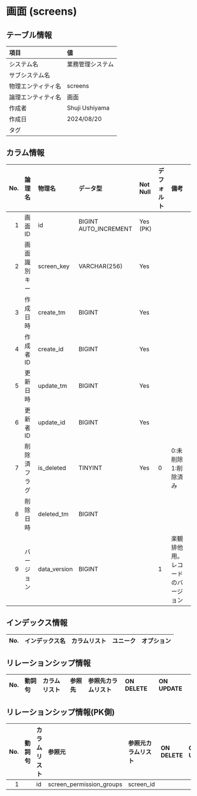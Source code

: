 # 画面 (screens)

## テーブル情報

| 項目                           | 値                                                                                                   |
|:-------------------------------|:-----------------------------------------------------------------------------------------------------|
| システム名                     | 業務管理システム                                                                                     |
| サブシステム名                 |                                                                                                      |
| 物理エンティティ名             | screens                                                                                              |
| 論理エンティティ名             | 画面                                                                                                 |
| 作成者                         | Shuji Ushiyama                                                                                       |
| 作成日                         | 2024/08/20                                                                                           |
| タグ                           |                                                                                                      |



## カラム情報

| No. | 論理名                         | 物理名                         | データ型                       | Not Null | デフォルト           | 備考                           |
|----:|:-------------------------------|:-------------------------------|:-------------------------------|:---------|:---------------------|:-------------------------------|
|   1 | 画面ID                         | id                             | BIGINT AUTO_INCREMENT          | Yes (PK) |                      |                                |
|   2 | 画面識別キー                   | screen_key                     | VARCHAR(256)                   | Yes      |                      |                                |
|   3 | 作成日時                       | create_tm                      | BIGINT                         | Yes      |                      |                                |
|   4 | 作成者ID                       | create_id                      | BIGINT                         | Yes      |                      |                                |
|   5 | 更新日時                       | update_tm                      | BIGINT                         | Yes      |                      |                                |
|   6 | 更新者ID                       | update_id                      | BIGINT                         | Yes      |                      |                                |
|   7 | 削除済フラグ                   | is_deleted                     | TINYINT                        | Yes      | 0                    | 0:未削除 1:削除済み            |
|   8 | 削除日時                       | deleted_tm                     | BIGINT                         |          |                      |                                |
|   9 | バージョン                     | data_version                   | BIGINT                         |          | 1                    | 楽観排他用。レコードのバージョン |



## インデックス情報

| No. | インデックス名                 | カラムリスト                             | ユニーク   | オプション                     | 
|----:|:-------------------------------|:-----------------------------------------|:-----------|:-------------------------------|



## リレーションシップ情報

| No. | 動詞句                         | カラムリスト                             | 参照先                         | 参照先カラムリスト                       | ON DELETE    | ON UPDATE    |
|----:|:-------------------------------|:-----------------------------------------|:-------------------------------|:-----------------------------------------|:-------------|:-------------|



## リレーションシップ情報(PK側)

| No. | 動詞句                         | カラムリスト                             | 参照元                         | 参照元カラムリスト                       | ON DELETE    | ON UPDATE    |
|----:|:-------------------------------|:-----------------------------------------|:-------------------------------|:-----------------------------------------|:-------------|:-------------|
|   1 |                                | id                                       | screen_permission_groups       | screen_id                                |              |              |


